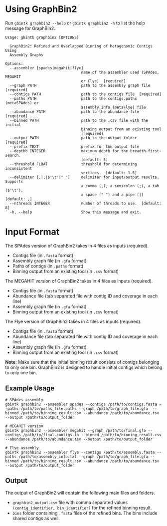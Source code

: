 # Using GraphBin2

Run `gbintk graphbin2 --help` or `gbintk graphbin2 -h` to list the help message for GraphBin2.

```shell
Usage: gbintk graphbin2 [OPTIONS]

  GraphBin2: Refined and Overlapped Binning of Metagenomic Contigs Using
  Assembly Graphs

Options:
  --assembler [spades|megahit|flye]
                                  name of the assembler used (SPAdes, MEGAHIT
                                  or Flye)  [required]
  --graph PATH                    path to the assembly graph file  [required]
  --contigs PATH                  path to the contigs file  [required]
  --paths PATH                    path to the contigs.paths (metaSPAdes) or
                                  assembly.info (metaFlye) file
  --abundance PATH                path to the abundance file  [required]
  --binned PATH                   path to the .csv file with the initial
                                  binning output from an existing tool
                                  [required]
  --output PATH                   path to the output folder  [required]
  --prefix TEXT                   prefix for the output file
  --depthb INTEGER                maximum depth for the breadth-first-search.
                                  [default: 5]
  --threshold FLOAT               threshold for determining inconsistent
                                  vertices.  [default: 1.5]
  --delimiter [,|;|$'\t'|" "]     delimiter for input/output results. Supports
                                  a comma (,), a semicolon (;), a tab ($'\t'),
                                  a space (" ") and a pipe (|)  [default: ,]
  --nthreads INTEGER              number of threads to use.  [default: 8]
  -h, --help                      Show this message and exit.
```


# Input Format

The SPAdes version of GraphBin2 takes in 4 files as inputs (required).

* Contigs file (in `.fasta` format)
* Assembly graph file (in `.gfa` format)
* Paths of contigs (in `.paths` format)
* Binning output from an existing tool (in `.csv` format)

The MEGAHIT version of GraphBin2 takes in 4 files as inputs (required).

* Contigs file (in `.fasta` format)
* Abundance file (tab separated file with contig ID and coverage in each line)
* Assembly graph file (in `.gfa` format)
* Binning output from an existing tool (in `.csv` format)

The Flye version of GraphBin2 takes in 4 files as inputs (required).

* Contigs file (in `.fasta` format)
* Abundance file (tab separated file with contig ID and coverage in each line)
* Assembly graph file (in `.gfa` format)
* Binning output from an existing tool (in `.csv` format)

**Note:** Make sure that the initial binning result consists of contigs belonging to only one bin. GraphBin2 is designed to handle initial contigs which belong to only one bin.


## Example Usage

```shell
# SPAdes assembly
gbintk graphbin2 --assembler spades --contigs /path/to/contigs.fasta --paths /path/to/paths_file.paths --graph /path/to/graph_file.gfa  --binned /path/to/binning_result.csv --abundance /path/to/abundance.tsv --output /path/to/output_folder

# MEGAHIT version
gbintk graphbin2 --assembler megahit --graph /path/to/final.gfa --contigs /path/to/final.contigs.fa --binned /path/to/binning_result.csv --abundance /path/to/abundance.tsv --output /path/to/output_folder

# Flye assembly
gbintk graphbin2 --assembler flye --contigs /path/to/assembly.fasta --paths /path/to/assembly_info.txt --graph /path/to/graph_file.gfa --binned /path/to/binning_result.csv --abundance /path/to/abundance.tsv --output /path/to/output_folder
```

## Output

The output of GraphBin2 will contain the following main files and folders.

* `graphbin2_output.csv` file with comma separated values ```(contig_identifier, bin_identifier)``` for the refined binning result.
* `bins` folder containing `.fasta` files of the refined bins. The bins include shared contigs as well.